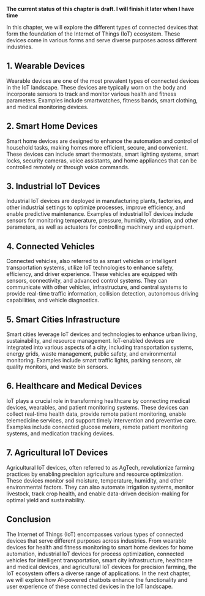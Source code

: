 **The current status of this chapter is draft. I will finish it later when I have time**

In this chapter, we will explore the different types of connected devices that form the foundation of the Internet of Things (IoT) ecosystem. These devices come in various forms and serve diverse purposes across different industries.

**1. Wearable Devices**
-----------------------

Wearable devices are one of the most prevalent types of connected devices in the IoT landscape. These devices are typically worn on the body and incorporate sensors to track and monitor various health and fitness parameters. Examples include smartwatches, fitness bands, smart clothing, and medical monitoring devices.

**2. Smart Home Devices**
-------------------------

Smart home devices are designed to enhance the automation and control of household tasks, making homes more efficient, secure, and convenient. These devices can include smart thermostats, smart lighting systems, smart locks, security cameras, voice assistants, and home appliances that can be controlled remotely or through voice commands.

**3. Industrial IoT Devices**
-----------------------------

Industrial IoT devices are deployed in manufacturing plants, factories, and other industrial settings to optimize processes, improve efficiency, and enable predictive maintenance. Examples of industrial IoT devices include sensors for monitoring temperature, pressure, humidity, vibration, and other parameters, as well as actuators for controlling machinery and equipment.

**4. Connected Vehicles**
-------------------------

Connected vehicles, also referred to as smart vehicles or intelligent transportation systems, utilize IoT technologies to enhance safety, efficiency, and driver experience. These vehicles are equipped with sensors, connectivity, and advanced control systems. They can communicate with other vehicles, infrastructure, and central systems to provide real-time traffic information, collision detection, autonomous driving capabilities, and vehicle diagnostics.

**5. Smart Cities Infrastructure**
----------------------------------

Smart cities leverage IoT devices and technologies to enhance urban living, sustainability, and resource management. IoT-enabled devices are integrated into various aspects of a city, including transportation systems, energy grids, waste management, public safety, and environmental monitoring. Examples include smart traffic lights, parking sensors, air quality monitors, and waste bin sensors.

**6. Healthcare and Medical Devices**
-------------------------------------

IoT plays a crucial role in transforming healthcare by connecting medical devices, wearables, and patient monitoring systems. These devices can collect real-time health data, provide remote patient monitoring, enable telemedicine services, and support timely intervention and preventive care. Examples include connected glucose meters, remote patient monitoring systems, and medication tracking devices.

**7. Agricultural IoT Devices**
-------------------------------

Agricultural IoT devices, often referred to as AgTech, revolutionize farming practices by enabling precision agriculture and resource optimization. These devices monitor soil moisture, temperature, humidity, and other environmental factors. They can also automate irrigation systems, monitor livestock, track crop health, and enable data-driven decision-making for optimal yield and sustainability.

**Conclusion**
--------------

The Internet of Things (IoT) encompasses various types of connected devices that serve different purposes across industries. From wearable devices for health and fitness monitoring to smart home devices for home automation, industrial IoT devices for process optimization, connected vehicles for intelligent transportation, smart city infrastructure, healthcare and medical devices, and agricultural IoT devices for precision farming, the IoT ecosystem offers a diverse range of applications. In the next chapter, we will explore how AI-powered chatbots enhance the functionality and user experience of these connected devices in the IoT landscape.
